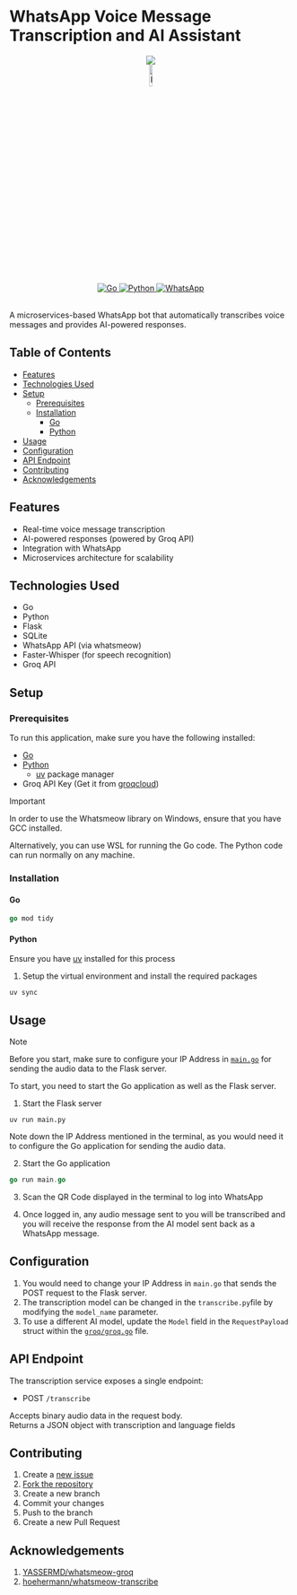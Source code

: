 <!-- omit from toc -->
# WhatsApp Voice Message Transcription and AI Assistant


<div align="center">
    <a alt="Open in GitHub Codespaces" href="https://codespaces.new/cr2007/whatsapp-voice-ai-assistant">
        <img src="https://github.com/codespaces/badge.svg" />
    </a>
    <br>
    <a href="https://groq.com" target="_blank" rel="noopener noreferrer">
      <img
        src="https://console.groq.com/powered-by-groq-dark.svg"
        alt="Powered by Groq for fast inference."
        width=10%
      />
    </a>
    <br>
    <a href="https://go.dev">
        <img alt="Go" title="Go Programming Language" src="https://img.shields.io/badge/Go-informational?style=flat&logo=go&logoColor=white&color=00add8">
    </a>
    <a href="https://python.org/">
        <img alt="Python" title="Python Programming Language" src="https://img.shields.io/badge/Python-informational?style=flat&logo=python&logoColor=white&color=3776ab">
    </a>
    <a href="https://www.whatsapp.com/">
        <img alt="WhatsApp" title="WhatsApp" src="https://img.shields.io/badge/WhatsApp-informational?style=flat&logo=WhatsApp&logoColor=white&color=25D366">
    </a>


</div>
<br>

A microservices-based WhatsApp bot that automatically transcribes voice messages and provides AI-powered responses.

<!-- omit from toc -->
## Table of Contents
- [Features](#features)
- [Technologies Used](#technologies-used)
- [Setup](#setup)
  - [Prerequisites](#prerequisites)
  - [Installation](#installation)
    - [Go](#go)
    - [Python](#python)
- [Usage](#usage)
- [Configuration](#configuration)
- [API Endpoint](#api-endpoint)
- [Contributing](#contributing)
- [Acknowledgements](#acknowledgements)

## Features
- Real-time voice message transcription
- AI-powered responses (powered by Groq API)
- Integration with WhatsApp
- Microservices architecture for scalability

## Technologies Used
- Go
- Python
- Flask
- SQLite
- WhatsApp API (via whatsmeow)
- Faster-Whisper (for speech recognition)
- Groq API

## Setup

### Prerequisites

To run this application, make sure you have the following installed:

- [Go](https://go.dev)
- [Python](https://python.org)
  - [uv](https://docs.astral.sh/uv) package manager
- Groq API Key (Get it from [groqcloud](https://console.groq.com/keys))

> [!IMPORTANT]
> In order to use the Whatsmeow library on Windows, ensure that you have GCC installed.
>
> Alternatively, you can use WSL for running the Go code. The Python code can run normally on any machine.

### Installation

#### Go

```go
go mod tidy
```

#### Python
Ensure you have [uv](https://docs.astral.sh/uv) installed for this process

1. Setup the virtual environment and install the required packages

```shell
uv sync
```

## Usage

> [!NOTE]
> Before you start, make sure to configure your IP Address in [`main.go`](./main.go) for sending the audio data to the Flask server.

To start, you need to start the Go application as well as the Flask server.

1. Start the Flask server

```
uv run main.py
```

Note down the IP Address mentioned in the terminal, as you would need it to configure the Go application for sending the audio data.

2. Start the Go application

```go
go run main.go
```

3. Scan the QR Code displayed in the terminal to log into WhatsApp

4. Once logged in, any audio message sent to you will be transcribed and you will receive the response from the AI model sent back as a WhatsApp message.

## Configuration

1. You would need to change your IP Address in `main.go` that sends the POST request to the Flask server.
2. The transcription model can be changed in the `transcribe.py`file by modifying the `model_name` parameter.
3. To use a different AI model, update the `Model` field in the `RequestPayload` struct within the [`groq/groq.go`](./groq/groq.go) file.

## API Endpoint
The transcription service exposes a single endpoint:

- POST `/transcribe`

Accepts binary audio data in the request body.<br>
Returns a JSON object with transcription and language fields

## Contributing
1. Create a [new issue](https://github.com/cr2007/whatsapp-voice-ai-assistant/issues/new/choose)
1. [Fork the repository](https://github.com/cr2007/whatsapp-voice-ai-assistant/fork)
2. Create a new branch
4. Commit your changes
5. Push to the branch
6. Create a new Pull Request

## Acknowledgements

1. [YASSERMD/whatsmeow-groq](https://github.com/YASSERRMD/whatsmeow-groq)
2. [hoehermann/whatsmeow-transcribe](https://github.com/hoehermann/whatsmeow-transcribe)
